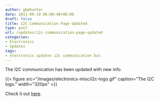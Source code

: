 ```yaml
---
author: gbmhunter
date: 2011-09-19 06:00:48+00:00
draft: false
title: I2C Communication Page Updated
type: post
url: /updates/i2c-communication-page-updated
categories:
- Electronics
- Updates
tags:
- electronics updates i2c communication bus
---
```


The I2C communication has been updated with new info.

{{< figure src="/images/electronics-misc/i2c-logo.gif" caption="The I2C logo."  width="320px" >}}

Check it out [here](http://blog.mbedded.ninja/electronics/circuit-design/i2c-communication).
